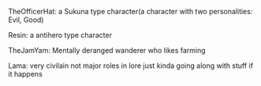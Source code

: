 TheOfficerHat:
a Sukuna type character(a character with two personalities: Evil, Good)

Resin:
a antihero type character

TheJamYam:
Mentally deranged wanderer who likes farming

Lama:
very civilain not major roles in lore just kinda going along with stuff if it happens